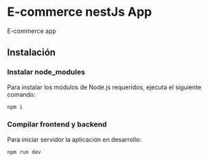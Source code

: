 # E-commerce nestJs App
E-commerce app

## Instalación

### Instalar node_modules 

Para instalar los módulos de Node.js requeridos, ejecuta el siguiente comando:

```bash
npm i
```

### Compilar frontend y backend

Para iniciar servidor la aplicación en desarrollo:

```bash
npm run dev
```